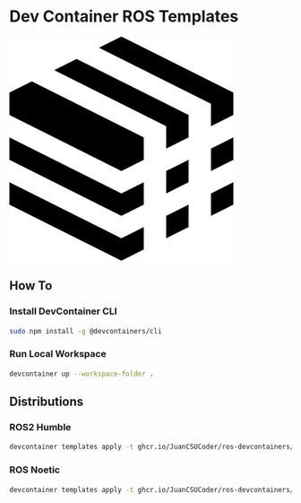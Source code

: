 # Dev Container ROS Templates
![Logo](./logo.svg)

## How To

### Install DevContainer CLI

```bash
sudo npm install -g @devcontainers/cli
```

### Run Local Workspace

```bash
devcontainer up --workspace-folder .
```

## Distributions

### ROS2 Humble

```bash
devcontainer templates apply -t ghcr.io/JuanCSUCoder/ros-devcontainers/humble
```

### ROS Noetic

```bash
devcontainer templates apply -t ghcr.io/JuanCSUCoder/ros-devcontainers/noetic
```

